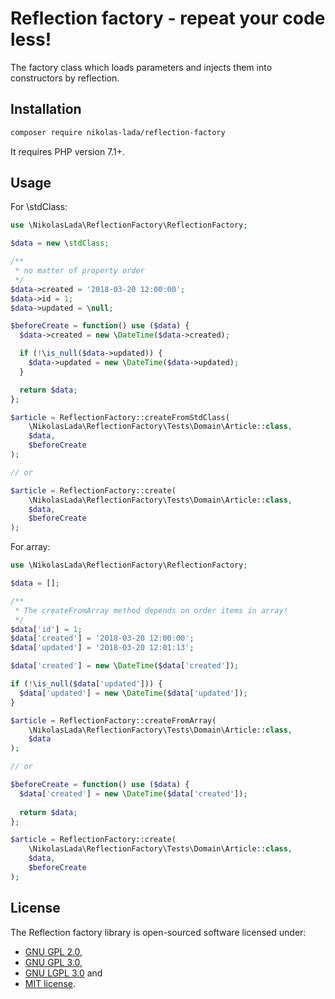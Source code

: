 # Reflection factory - repeat your code less!
The factory class which loads parameters and injects them into constructors by reflection.

## Installation
```bash
composer require nikolas-lada/reflection-factory
```
It requires PHP version 7.1+.

## Usage
For \stdClass:
```php
use \NikolasLada\ReflectionFactory\ReflectionFactory;

$data = new \stdClass;

/**
 * no matter of property order
 */
$data->created = '2018-03-20 12:00:00';
$data->id = 1;
$data->updated = \null;

$beforeCreate = function() use ($data) {
  $data->created = new \DateTime($data->created);

  if (!\is_null($data->updated)) {
    $data->updated = new \DateTime($data->updated);
  }

  return $data;
};

$article = ReflectionFactory::createFromStdClass(
    \NikolasLada\ReflectionFactory\Tests\Domain\Article::class,
    $data,
    $beforeCreate
);

// or

$article = ReflectionFactory::create(
    \NikolasLada\ReflectionFactory\Tests\Domain\Article::class,
    $data,
    $beforeCreate
);
```

For array:
```php
use \NikolasLada\ReflectionFactory\ReflectionFactory;

$data = [];

/**
 * The createFromArray method depends on order items in array!
 */
$data['id'] = 1;
$data['created'] = '2018-03-20 12:00:00';
$data['updated'] = '2018-03-20 12:01:13';

$data['created'] = new \DateTime($data['created']);

if (!\is_null($data['updated'])) {
  $data['updated'] = new \DateTime($data['updated']);
}

$article = ReflectionFactory::createFromArray(
    \NikolasLada\ReflectionFactory\Tests\Domain\Article::class,
    $data
);

// or

$beforeCreate = function() use ($data) {
  $data['created'] = new \DateTime($data['created']);
  
  return $data;
};

$article = ReflectionFactory::create(
    \NikolasLada\ReflectionFactory\Tests\Domain\Article::class,
    $data,
    $beforeCreate
);
```

## License

The Reflection factory library is open-sourced software licensed under:
- [GNU GPL 2.0](https://opensource.org/licenses/GPL-2.0),
- [GNU GPL 3.0](https://opensource.org/licenses/GPL-3.0),
- [GNU LGPL 3.0](https://opensource.org/licenses/LGPL-3.0) and
- [MIT license](https://opensource.org/licenses/MIT).